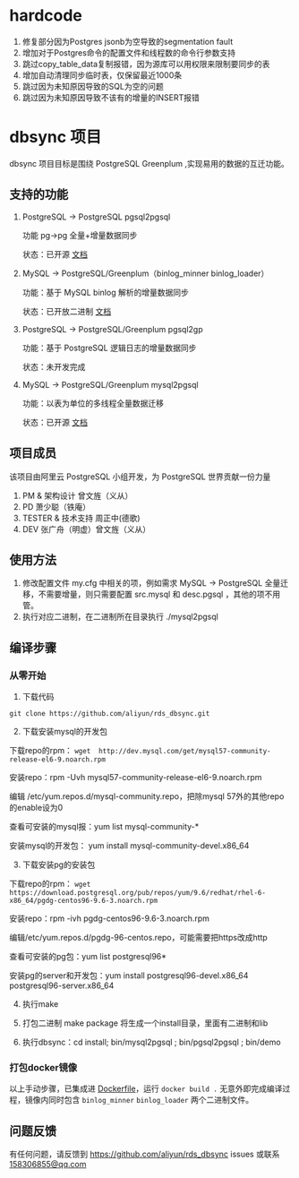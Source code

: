 # hardcode
1. 修复部分因为Postgres jsonb为空导致的segmentation fault
2. 增加对于Postgres命令的配置文件和线程数的命令行参数支持
3. 跳过copy_table_data复制报错，因为源库可以用权限来限制要同步的表
4. 增加自动清理同步临时表，仅保留最近1000条
5. 跳过因为未知原因导致的SQL为空的问题
6. 跳过因为未知原因导致不该有的增量的INSERT报错

# dbsync 项目

dbsync 项目目标是围绕 PostgreSQL Greenplum ,实现易用的数据的互迁功能。

## 支持的功能

1. PostgreSQL -> PostgreSQL pgsql2pgsql

	功能 pg->pg 全量+增量数据同步

	状态：已开源 [文档](doc/pgsql2pgsql_ch.md)

2. MySQL -> PostgreSQL/Greenplum（binlog_minner binlog_loader）

	功能：基于 MySQL binlog 解析的增量数据同步

	状态：已开放二进制 [文档](doc/mysql2gp.md)

3. PostgreSQL -> PostgreSQL/Greenplum pgsql2gp

	功能：基于 PostgreSQL 逻辑日志的增量数据同步

	状态：未开发完成

4. MySQL -> PostgreSQL/Greenplum mysql2pgsql

	功能：以表为单位的多线程全量数据迁移

	状态：已开源 [文档](doc/mysql2pgsql_ch.md)


## 项目成员
该项目由阿里云 PostgreSQL 小组开发，为 PostgreSQL 世界贡献一份力量

1. PM & 架构设计 曾文旌（义从）
2. PD 萧少聪（铁庵）
3. TESTER & 技术支持 周正中(德歌)
4. DEV 张广舟（明虚）曾文旌（义从）

## 使用方法
1. 修改配置文件 my.cfg 中相关的项，例如需求 MySQL -> PostgreSQL 全量迁移，不需要增量，则只需要配置 src.mysql 和 desc.pgsql ，其他的项不用管。
2. 执行对应二进制，在二进制所在目录执行 ./mysql2pgsql 

## 编译步骤

### 从零开始

1. 下载代码

  `git clone https://github.com/aliyun/rds_dbsync.git`

2. 下载安装mysql的开发包

  下载repo的rpm： `wget  http://dev.mysql.com/get/mysql57-community-release-el6-9.noarch.rpm`

  安装repo：rpm -Uvh mysql57-community-release-el6-9.noarch.rpm

  编辑 /etc/yum.repos.d/mysql-community.repo，把除mysql 57外的其他repo的enable设为0

  查看可安装的mysql报：yum list mysql-community-*

  安装mysql的开发包： yum install mysql-community-devel.x86_64

3. 下载安装pg的安装包

  下载repo的rpm： `wget https://download.postgresql.org/pub/repos/yum/9.6/redhat/rhel-6-x86_64/pgdg-centos96-9.6-3.noarch.rpm`

  安装repo：rpm -ivh pgdg-centos96-9.6-3.noarch.rpm

  编辑/etc/yum.repos.d/pgdg-96-centos.repo，可能需要把https改成http

  查看可安装的pg包：yum list postgresql96*

  安装pg的server和开发包：yum install postgresql96-devel.x86_64 postgresql96-server.x86_64

4. 执行make

5. 打包二进制 make package 将生成一个install目录，里面有二进制和lib

6. 执行dbsync：cd install; bin/mysql2pgsql ; bin/pgsql2pgsql ; bin/demo

### 打包docker镜像
以上手动步骤，已集成进 [Dockerfile](Dockerfile)，运行 `docker build .` 无意外即完成编译过程，镜像内同时包含 `binlog_minner` `binlog_loader` 两个二进制文件。

## 问题反馈
有任何问题，请反馈到 https://github.com/aliyun/rds_dbsync issues 或联系 158306855@qq.com
